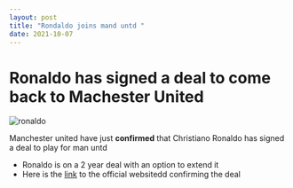 ```yaml
---
layout: post
title: "Rondaldo joins mand untd "
date: 2021-10-07
---
```


# Ronaldo has signed a deal to come back to Machester United

![ronaldo](https://image.api.uk1.sportal365.com/process/smp-image-api/livescore.com/14092021/1631608158339.jpg?operations=autocrop(256:256))

Manchester united have just **confirmed** that Christiano Ronaldo has signed a deal to play for man untd
  - Ronaldo is on a 2 year deal with an option to extend it
  - Here is the [link](https://www.manutd.com/en/news/detail/cristiano-ronaldo-completes-transfer-to-man-utd-from-juventus) to the official websitedd confirming the deal
